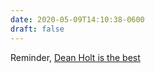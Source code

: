 ```yaml
---
date: 2020-05-09T14:10:38-0600
draft: false
---
```


Reminder, [Dean Holt is the best](https://www.startribune.com/twin-cities-theater-artist-marks-25-years-in-the-only-acting-job-he-s-ever-had/570308582/)

